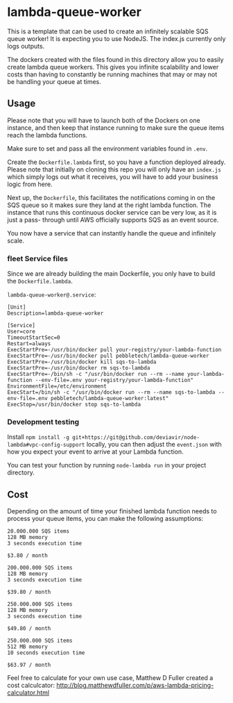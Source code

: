 # lambda-queue-worker

This is a template that can be used to create an infinitely scalable SQS queue
worker! It is expecting you to use NodeJS. The index.js currently only logs
outputs.

The dockers created with the files found in this directory allow you to easily
create lambda queue workers. This gives you infinite scalability and lower
costs than having to constantly be running machines that may or may not be
handling your queue at times.

## Usage

Please note that you will have to launch both of the Dockers on one instance,
and then keep that instance running to make sure the queue items reach the 
lambda functions.

Make sure to set and pass all the environment variables found in `.env`.

Create the `Dockerfile.lambda` first, so you have a function deployed
already. Please note that initially on cloning this repo you will only
have an `index.js` which simply logs out what it receives, you will have to
add your business logic from here.

Next up, the `Dockerfile`, this facilitates the notifications coming in on the
SQS queue so it makes sure they land at the right lambda function. The instance
that runs this continuous docker service can be very low, as it is just a pass-
through until AWS officially supports SQS as an event source.

You now have a service that can instantly handle the queue and infinitely scale.

### fleet Service files

Since we are already building the main Dockerfile, you only have to build the 
`Dockerfile.lambda`.

`lambda-queue-worker@.service`:

```
[Unit]
Description=lambda-queue-worker

[Service]
User=core
TimeoutStartSec=0
Restart=always
ExecStartPre=-/usr/bin/docker pull your-registry/your-lambda-function
ExecStartPre=-/usr/bin/docker pull pebbletech/lambda-queue-worker
ExecStartPre=-/usr/bin/docker kill sqs-to-lambda
ExecStartPre=-/usr/bin/docker rm sqs-to-lambda
ExecStartPre=-/bin/sh -c "/usr/bin/docker run --rm --name your-lambda-function --env-file=.env your-registry/your-lambda-function"
EnvironmentFile=/etc/environment
ExecStart=/bin/sh -c "/usr/bin/docker run --rm --name sqs-to-lambda --env-file=.env pebbletech/lambda-queue-worker:latest"
ExecStop=/usr/bin/docker stop sqs-to-lambda
```

### Development testing

Install `npm install -g git+https://git@github.com/deviavir/node-lambda#vpc-config-support`
locally, you can then adjust the `event.json` with how you expect your event to
arrive at your Lambda function.

You can test your function by running `node-lambda run` in your project
directory.

## Cost

Depending on the amount of time your finished lambda function needs to process
your queue items, you can make the following assumptions:

```
20.000.000 SQS items
128 MB memory
3 seconds execution time

$3.80 / month
```

```
200.000.000 SQS items
128 MB memory
3 seconds execution time

$39.80 / month
```

```
250.000.000 SQS items
128 MB memory
3 seconds execution time

$49.80 / month
```

```
250.000.000 SQS items
512 MB memory
10 seconds execution time

$63.97 / month
```

Feel free to calculate for your own use case, Matthew D Fuller created a
cost calculcator: http://blog.matthewdfuller.com/p/aws-lambda-pricing-calculator.html